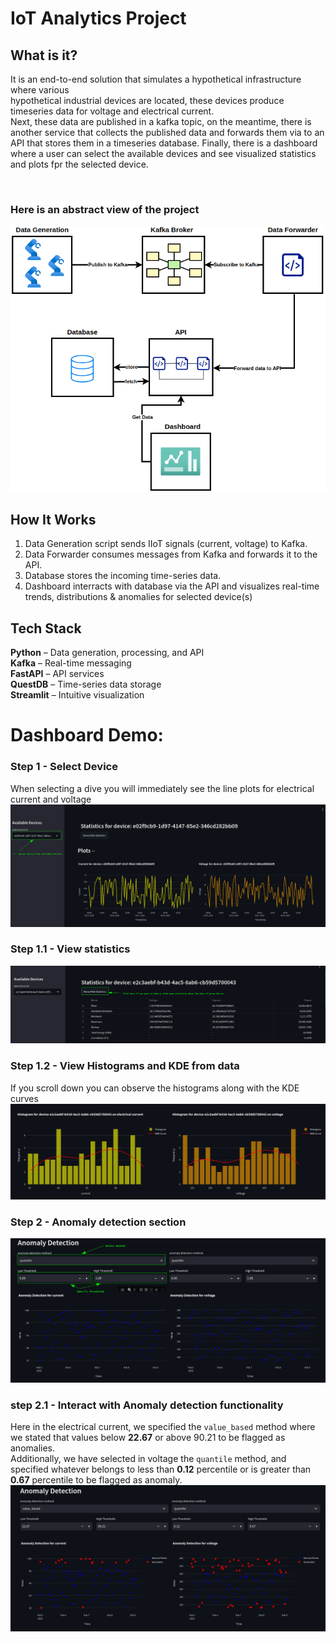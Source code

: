 # IoT Analytics Project
 
## What is it?

It is an end-to-end solution that simulates a hypothetical infrastructure where various<br>
hypothetical industrial devices are located, these devices produce timeseries data for voltage and electrical current.
<br>Next, these data are published in a kafka topic, on the meantime, there is another service that collects the 
published data and forwards them via to an API that stores them in a timeseries database.
Finally, there is a dashboard where a user can select the available devices and see visualized statistics and plots fpr
the selected device.

&nbsp;

### Here is an abstract view of the project
![img.png](screenshots/img.png)

## How It Works

1. Data Generation script sends IIoT signals (current, voltage) to Kafka.<br>
2. Data Forwarder consumes messages from Kafka and forwards it to the API.<br>
3. Database stores the incoming time-series data.<br>
4. Dashboard interracts with database via the API and visualizes real-time trends, distributions & anomalies for selected device(s)<br>



## Tech Stack

**Python** – Data generation, processing, and API<br>
**Kafka** – Real-time messaging<br>
**FastAPI** – API services<br>
**QuestDB** – Time-series data storage<br>
**Streamlit** – Intuitive visualization<br>


# Dashboard Demo:

### Step 1 - Select Device
When selecting a dive you will immediately see the line plots for electrical current and voltage
![img_1.png](screenshots/img_1.png)

### Step 1.1 - View statistics
![img_2.png](screenshots/img_2.png)

### Step 1.2 - View Histograms and KDE from data
If you scroll down you can observe the histograms along with the KDE curves
![img_3.png](screenshots/img_3.png)

### Step 2 - Anomaly detection section
![img_4.png](screenshots/img_4.png)

### step 2.1 - Interact with Anomaly detection functionality
Here in the electrical current, we specified the `value_based` method
where we stated that values below **22.67** or above 90.21 to be flagged as anomalies.<br>
Additionally, we have selected in voltage the `quantile` method, and specified whatever belongs to less than **0.12** percentile
or is greater than **0.67** percentile to be flagged as anomaly.  
![img_5.png](screenshots/img_5.png)